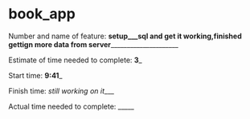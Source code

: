 # book_app
Number and name of feature: ____setup___sql and get it working,finished gettign more data from server_________________________

Estimate of time needed to complete: __3___

Start time: __9:41___

Finish time: _still working on it____

Actual time needed to complete: _____